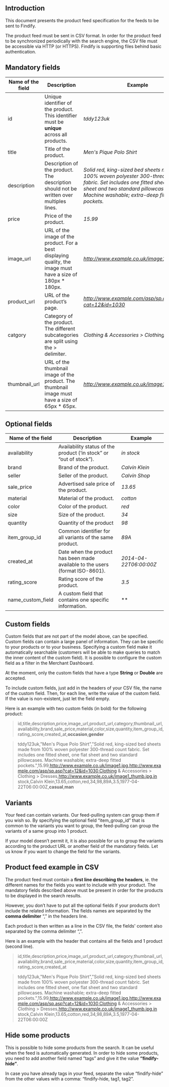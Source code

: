 ## Introduction

This document presents the product feed specification for the feeds to be sent to Findify.

The product feed must be sent in CSV format. In order for the product feed to be synchronized periodically with the search engine, the CSV file must be accessible via HTTP (or HTTPS). Findify is supporting files behind basic authentication.

## Mandatory fields

|Name of the field|Description|Example
|-----------------|-----------|------|
|id               |Unique identifier of the product. This identifier must be **unique** across all products.|*tddy123uk*|
|title            |Title of the product.|*Men's Pique Polo Shirt*|
|description      |Description of the product. The description should not be written over multiples lines.|*Solid red, king-sized bed sheets made from 100% woven polyester 300-thread count fabric. Set includes one fitted sheet, one flat sheet and two standard pillowcases. Machine washable; extra-deep fitted pockets.*|
|price            |Price of the product.|*15.99*|
|image_url        |URL of the image of the product. For a best displaying quality, the image must have a size of 180px * 180px.|*http://www.example.co.uk/image1.jpg*|
|product_url      |URL of the product’s page.|*http://www.example.com/asp/sp.asp?cat=12&id=1030*|
|catgory          |Category of the product. The different subcategories are split using the > delimiter.|*Clothing & Accessories > Clothing > Dresses*|
|thumbnail_url    |URL of the thumbnail image of the product. The thumbnail image must have a size of 65px * 65px.|*http://www.example.co.uk/image1_thumb.jpg*|


## Optional fields

|Name of the field|Description|Example
|-----------------|-----------|------|
|availability     |Availability status of the product (‘in stock” or “out of stock”).|*in stock*|
|brand            |Brand of the product.|*Calvin Klein*|
|seller           |Seller of the product.|*Calvin Shop*|
|sale_price       |Advertised sale price of the product.|*13.65*|
|material         |Material of the product.|*cotton*|
|color            |Color of the product.|*red*|
|size             |Size of the product.|*34*|
|quantity         |Quantity of the product|*98*|
|item_group_id    |Common identifier for all variants of the same product.|*89A*|
|created_at       |Date when the product has been made available to the users (format ISO-8601).|*2014-04-22T06:00:00Z*|
|rating_score     |Rating score of the product.|*3.5*|
|name_custom_field|A custom field that contains one specific information.|**|

## Custom fields

Custom fields that are not part of the model above, can be specified. Custom fields can contain a large panel of information. They can be specific to your products or to your business. Specifying a custom field make it automatically searchable (customers will be able to make queries to match the inner content of the custom field). It is possible to configure the custom field as a filter in the Merchant Dashboard.

At the moment, only the custom fields that have a type **String** or **Double** are accepted. 

To include custom fields, just add in the headers of your CSV file, the name of the custom field. Then, for each line, write the value of the custom field. If the value is non-existent, just let the field empty.

Here is an example with two custom fields (in bold) for the following product:

>id,title,description,price,image_url,product_url,category,thumbnail_url,availability,brand,sale_price,material,color,size,quantity,item_group_id,rating_score,created_at,**occasion**,**gender**

>tddy123uk,"Men's Pique Polo Shirt","Solid red, king-sized bed sheets made from 100% woven polyester 300-thread count fabric. Set includes one fitted sheet, one flat sheet and two standard pillowcases. Machine washable; extra-deep fitted pockets.",15.99,http://www.example.co.uk/image1.jpg,http://www.example.com/asp/sp.asp?cat=12&id=1030,Clothing & Accessories > Clothing > Dresses,http://www.example.co.uk/image1_thumb.jpg,in stock,Calvin Klein,13.65,cotton,red,34,98,89A,3.5,1977-04-22T06:00:00Z,**casual**,**man**

## Variants

Your feed can contain variants. Our feed-pulling system can group them if you wish so. By specifying the optional field “item_group_id” that is common to the variants you want to group, the feed-pulling can group the variants of a same group into 1 product.

If your model doesn’t permit it, it is also possible for us to group the variants according to the product URL or another field of the mandatory fields. Let us know if you want to change the field for the variants.

## Product feed example in CSV

The product feed must contain a **first line describing the headers**, ie. the different names for the fields you want to include with your product. The mandatory fields described above must be present in order for the products to be displayed in the search results. 

However, you don’t have to put all the optional fields if your products don’t include the related information. The fields names are separated by the **comma delimiter** “,” in the headers line.

Each product is then written as a line in the CSV file, the fields' content also separated by the comma delimiter “,”.

Here is an example with the header that contains all the fields and 1 product (second line).

>id,title,description,price,image_url,product_url,category,thumbnail_url,availability,brand,sale_price,material,color,size,quantity,item_group_id,rating_score,created_at

>tddy123uk,"Men's Pique Polo Shirt","Solid red, king-sized bed sheets made from 100% woven polyester 300-thread count fabric. Set includes one fitted sheet, one flat sheet and two standard pillowcases. Machine washable; extra-deep fitted pockets.",15.99,http://www.example.co.uk/image1.jpg,http://www.example.com/asp/sp.asp?cat=12&id=1030,Clothing & Accessories > Clothing > Dresses,http://www.example.co.uk/image1_thumb.jpg,in stock,Calvin Klein,13.65,cotton,red,34,98,89A,3.5,1977-04-22T06:00:00Z

## Hide some products

This is possible to hide some products from the search. It can be useful when the feed is automatically generated. In order to hide some products, you need to add another field named “tags” and give it the value **“findify-hide”**. 

In case you have already tags in your feed, separate the value “findify-hide” from the other values with a comma: “findify-hide, tag1, tag2”.
